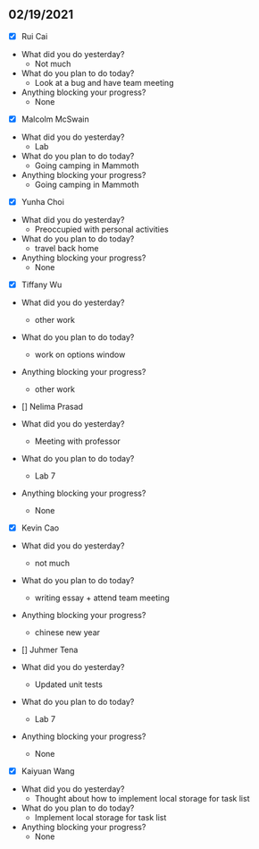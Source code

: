 
## 02/19/2021
 
- [x] Rui Cai 
- What did you do yesterday?
  - Not much
- What do you plan to do today?
  - Look at a bug and have team meeting
- Anything blocking your progress?
  - None



- [x] Malcolm McSwain
- What did you do yesterday?
  - Lab
- What do you plan to do today?
  - Going camping in Mammoth
- Anything blocking your progress?
  - Going camping in Mammoth



- [x] Yunha Choi
- What did you do yesterday?
  - Preoccupied with personal activities
- What do you plan to do today?
  - travel back home
- Anything blocking your progress?
  - None



- [x] Tiffany Wu
- What did you do yesterday?
  - other work
- What do you plan to do today?
  - work on options window
- Anything blocking your progress?
  - other work


- [] Nelima Prasad
- What did you do yesterday?
  - Meeting with professor
- What do you plan to do today?
  - Lab 7
- Anything blocking your progress?
  - None


- [x] Kevin Cao
- What did you do yesterday?
  - not much
- What do you plan to do today?
  - writing essay + attend team meeting
- Anything blocking your progress?
  - chinese new year



- [] Juhmer Tena
- What did you do yesterday?
  - Updated unit tests
- What do you plan to do today?
  - Lab 7
- Anything blocking your progress?
  - None


- [x] Kaiyuan Wang
- What did you do yesterday?
  - Thought about how to implement local storage for task list
- What do you plan to do today?
  - Implement local storage for task list
- Anything blocking your progress?
  - None